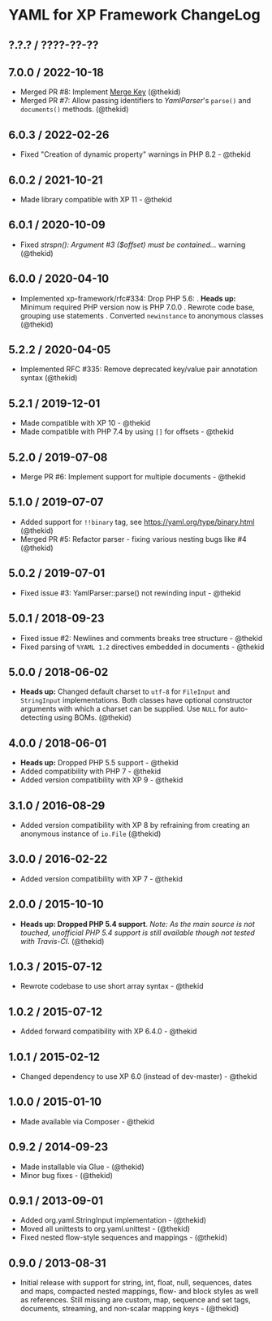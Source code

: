 YAML for XP Framework ChangeLog
========================================================================

## ?.?.? / ????-??-??

## 7.0.0 / 2022-10-18

* Merged PR #8: Implement [Merge Key](https://yaml.org/type/merge.html)
  (@thekid)
* Merged PR #7: Allow passing identifiers to *YamlParser*'s `parse()`
  and `documents()` methods.
  (@thekid)

## 6.0.3 / 2022-02-26

* Fixed "Creation of dynamic property" warnings in PHP 8.2 - @thekid

## 6.0.2 / 2021-10-21

* Made library compatible with XP 11 - @thekid

## 6.0.1 / 2020-10-09

* Fixed *strspn(): Argument #3 ($offset) must be contained...* warning
  (@thekid)

## 6.0.0 / 2020-04-10

* Implemented xp-framework/rfc#334: Drop PHP 5.6:
  . **Heads up:** Minimum required PHP version now is PHP 7.0.0
  . Rewrote code base, grouping use statements
  . Converted `newinstance` to anonymous classes
  (@thekid)

## 5.2.2 / 2020-04-05

* Implemented RFC #335: Remove deprecated key/value pair annotation syntax
  (@thekid)

## 5.2.1 / 2019-12-01

* Made compatible with XP 10 - @thekid
* Made compatible with PHP 7.4 by using `[]` for offsets - @thekid

## 5.2.0 / 2019-07-08

* Merge PR #6: Implement support for multiple documents - @thekid

## 5.1.0 / 2019-07-07

* Added support for `!!binary` tag, see https://yaml.org/type/binary.html
  (@thekid)
* Merged PR #5: Refactor parser - fixing various nesting bugs like #4
  (@thekid)

## 5.0.2 / 2019-07-01

* Fixed issue #3: YamlParser::parse() not rewinding input - @thekid

## 5.0.1 / 2018-09-23

* Fixed issue #2: Newlines and comments breaks tree structure - @thekid
* Fixed parsing of `%YAML 1.2` directives embedded in documents - @thekid

## 5.0.0 / 2018-06-02

* **Heads up:** Changed default charset to `utf-8` for `FileInput` and
  `StringInput` implementations. Both classes have optional constructor
  arguments with which a charset can be supplied. Use `NULL` for auto-
  detecting using BOMs.
  (@thekid)

## 4.0.0 / 2018-06-01

* **Heads up:** Dropped PHP 5.5 support - @thekid
* Added compatibility with PHP 7 - @thekid
* Added version compatibility with XP 9 - @thekid

## 3.1.0 / 2016-08-29

* Added version compatibility with XP 8 by refraining from creating an
  anonymous instance of `io.File`
  (@thekid)

## 3.0.0 / 2016-02-22

* Added version compatibility with XP 7 - @thekid

## 2.0.0 / 2015-10-10

* **Heads up: Dropped PHP 5.4 support**. *Note: As the main source is not
  touched, unofficial PHP 5.4 support is still available though not tested
  with Travis-CI*.
  (@thekid)

## 1.0.3 / 2015-07-12

* Rewrote codebase to use short array syntax - @thekid

## 1.0.2 / 2015-07-12

* Added forward compatibility with XP 6.4.0 - @thekid

## 1.0.1 / 2015-02-12

* Changed dependency to use XP 6.0 (instead of dev-master) - @thekid

## 1.0.0 / 2015-01-10

* Made available via Composer - @thekid

## 0.9.2 / 2014-09-23

* Made installable via Glue - (@thekid)
* Minor bug fixes - (@thekid)

## 0.9.1 / 2013-09-01

* Added org.yaml.StringInput implementation - (@thekid)
* Moved all unittests to org.yaml.unittest - (@thekid)
* Fixed nested flow-style sequences and mappings - (@thekid)

## 0.9.0 / 2013-08-31

* Initial release with support for string, int, float, null, sequences,
  dates and maps, compacted nested mappings, flow- and block styles as 
  well as references. Still missing are custom, map, sequence and set 
  tags, documents, streaming, and non-scalar mapping keys - (@thekid)

